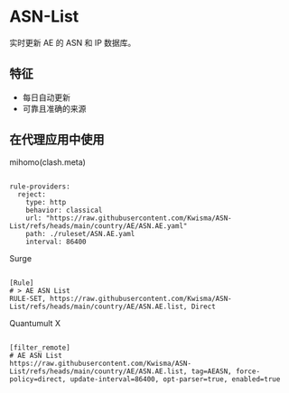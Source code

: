 
# ASN-List

实时更新 AE 的 ASN 和 IP 数据库。

## 特征

- 每日自动更新
- 可靠且准确的来源

## 在代理应用中使用

mihomo(clash.meta)

<pre><code class="language-javascript">
rule-providers:
  reject:
    type: http
    behavior: classical
    url: "https://raw.githubusercontent.com/Kwisma/ASN-List/refs/heads/main/country/AE/ASN.AE.yaml"
    path: ./ruleset/ASN.AE.yaml
    interval: 86400
</code></pre>

Surge

<pre><code class="language-javascript">
[Rule]
# > AE ASN List
RULE-SET, https://raw.githubusercontent.com/Kwisma/ASN-List/refs/heads/main/country/AE/ASN.AE.list, Direct
</code></pre>

Quantumult X

<pre><code class="language-javascript">
[filter_remote]
# AE ASN List
https://raw.githubusercontent.com/Kwisma/ASN-List/refs/heads/main/country/AE/ASN.AE.list, tag=AEASN, force-policy=direct, update-interval=86400, opt-parser=true, enabled=true
</code></pre>
